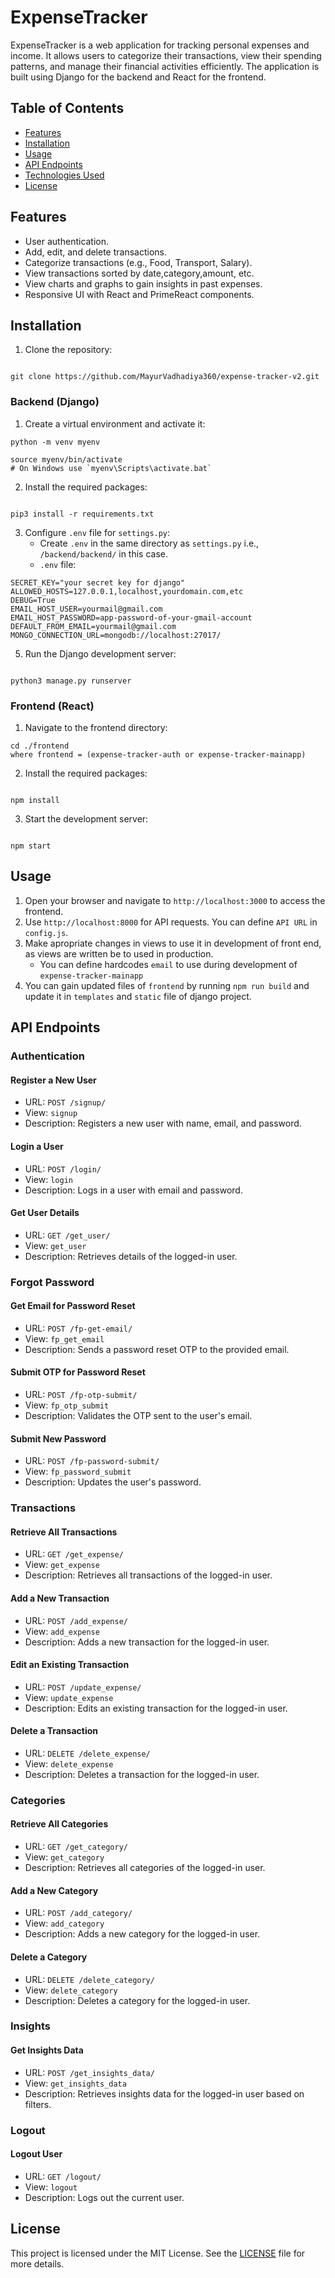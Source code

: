 # ExpenseTracker
ExpenseTracker is a web application for tracking personal expenses and income. It allows users to categorize their transactions, view their spending patterns, and manage their financial activities efficiently. The application is built using Django for the backend and React for the frontend.

## Table of Contents
- [Features](#features)
- [Installation](#installation)
- [Usage](#usage)
- [API Endpoints](#API-Endpoints)
- [Technologies Used](#Technologies-Used)
- [License](#License)

## Features
- User authentication.
- Add, edit, and delete transactions.
- Categorize transactions (e.g., Food, Transport, Salary).
- View transactions sorted by date,category,amount, etc.
- View charts and graphs to gain insights in past expenses.
- Responsive UI with React and PrimeReact components.

## Installation
1. Clone the repository:
```

git clone https://github.com/MayurVadhadiya360/expense-tracker-v2.git
```
### Backend (Django)
1. Create a virtual environment and activate it:
```
python -m venv myenv

source myenv/bin/activate
# On Windows use `myenv\Scripts\activate.bat`
```
2. Install the required packages:
```

pip3 install -r requirements.txt
```
3. Configure `.env` file for `settings.py`:
    - Create `.env` in the same directory as `settings.py` i.e., `/backend/backend/` in this case.
    - `.env` file:
```
SECRET_KEY="your secret key for django"
ALLOWED_HOSTS=127.0.0.1,localhost,yourdomain.com,etc
DEBUG=True
EMAIL_HOST_USER=yourmail@gmail.com
EMAIL_HOST_PASSWORD=app-password-of-your-gmail-account
DEFAULT_FROM_EMAIL=yourmail@gmail.com
MONGO_CONNECTION_URL=mongodb://localhost:27017/
```
5. Run the Django development server:
```

python3 manage.py runserver
```

### Frontend (React)
  1. Navigate to the frontend directory:
```
cd ./frontend
where frontend = (expense-tracker-auth or expense-tracker-mainapp)
```
2. Install the required packages:
```

npm install
```
3. Start the development server:
```

npm start
```

## Usage
1. Open your browser and navigate to `http://localhost:3000` to access the frontend.
2. Use `http://localhost:8000` for API requests. You can define `API URL` in `config.js`.
3. Make apropriate changes in views to use it in development of front end, as views are written be to used in production.
    - You can define hardcodes `email` to use during development of `expense-tracker-mainapp`
4. You can gain updated files of `frontend` by running `npm run build` and update it in `templates` and `static` file of django project.

## API Endpoints
### Authentication
#### Register a New User
- URL: `POST /signup/`
- View: `signup`
- Description: Registers a new user with name, email, and password.

#### Login a User
- URL: `POST /login/`
- View: `login`
- Description: Logs in a user with email and password.

#### Get User Details
- URL: `GET /get_user/`
- View: `get_user`
- Description: Retrieves details of the logged-in user.

### Forgot Password
#### Get Email for Password Reset
- URL: `POST /fp-get-email/`
- View: `fp_get_email`
- Description: Sends a password reset OTP to the provided email.

#### Submit OTP for Password Reset
- URL: `POST /fp-otp-submit/`
- View: `fp_otp_submit`
- Description: Validates the OTP sent to the user's email.

#### Submit New Password
- URL: `POST /fp-password-submit/`
- View: `fp_password_submit`
- Description: Updates the user's password.

### Transactions
#### Retrieve All Transactions
- URL: `GET /get_expense/`
- View: `get_expense`
- Description: Retrieves all transactions of the logged-in user.

#### Add a New Transaction
- URL: `POST /add_expense/`
- View: `add_expense`
- Description: Adds a new transaction for the logged-in user.

#### Edit an Existing Transaction
- URL: `POST /update_expense/`
- View: `update_expense`
- Description: Edits an existing transaction for the logged-in user.

#### Delete a Transaction
- URL: `DELETE /delete_expense/`
- View: `delete_expense`
- Description: Deletes a transaction for the logged-in user.

### Categories
#### Retrieve All Categories
- URL: `GET /get_category/`
- View: `get_category`
- Description: Retrieves all categories of the logged-in user.

#### Add a New Category
- URL: `POST /add_category/`
- View: `add_category`
- Description: Adds a new category for the logged-in user.

#### Delete a Category
- URL: `DELETE /delete_category/`
- View: `delete_category`
- Description: Deletes a category for the logged-in user.

### Insights
#### Get Insights Data
- URL: `POST /get_insights_data/`
- View: `get_insights_data`
- Description: Retrieves insights data for the logged-in user based on filters.

### Logout
#### Logout User
- URL: `GET /logout/`
- View: `logout`
- Description: Logs out the current user.

## License
This project is licensed under the MIT License. See the [LICENSE](https://github.com/MayurVadhadiya360/expense-tracker-v2?tab=MIT-1-ov-file) file for more details.

